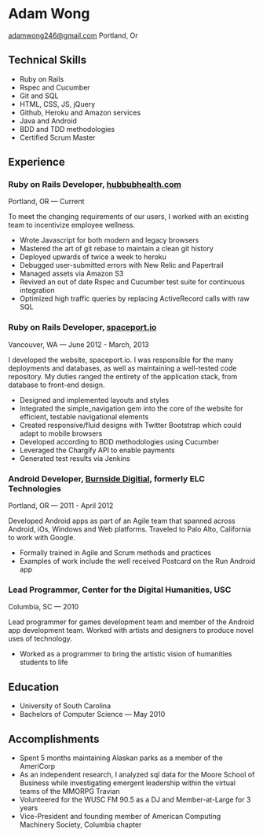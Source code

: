 # Adam Wong

adamwong246@gmail.com
Portland, Or

## Technical Skills

* Ruby on Rails
* Rspec and Cucumber
* Git and SQL
* HTML, CSS, JS, jQuery
* Github, Heroku and Amazon services
* Java and Android
* BDD and TDD methodologies
* Certified Scrum Master

## Experience

### Ruby on Rails Developer, [hubbubhealth.com](https://www.hubbubhealth.com/)
Portland, OR — Current

To meet the changing requirements of our users, I worked with an existing team to incentivize employee wellness.

* Wrote Javascript for both modern and legacy browsers
* Mastered the art of git rebase to maintain a clean git history
* Deployed upwards of twice a week to heroku
* Debugged user-submitted errors with New Relic and Papertrail
* Managed assets via Amazon S3
* Revived an out of date Rspec and Cucumber test suite for continuous integration
* Optimized high traffic queries by replacing ActiveRecord calls with raw SQL

### Ruby on Rails Developer, [spaceport.io](http://spaceport.io/)
Vancouver, WA — June 2012 - March, 2013

I developed the website, spaceport.io.  I was responsible for the many deployments and databases, as well as maintaining a well-tested code repository. My duties ranged the entirety of the application stack, from database to front-end design. 

* Designed and implemented layouts and styles
* Integrated the simple_navigation gem into the core of the website for efficient, testable navigational elements
* Created responsive/fluid designs with Twitter Bootstrap which could adapt to mobile browsers
* Developed according to BDD methodologies using Cucumber
* Leveraged the Chargify API to enable payments
* Generated test results via Jenkins

### Android Developer, [Burnside Digitial](http://www.burnsidedigital.com), formerly ELC Technologies 
Portland, OR — 2011 - April 2012

Developed Android apps  as part of an Agile team that spanned across Android, iOs, Windows and Web platforms. Traveled to Palo Alto, California to work with Google. 

* Formally trained in Agile and Scrum methods and practices
* Examples of work include the well received Postcard on the Run Android app

### Lead Programmer, Center for the Digital Humanities, USC 
Columbia, SC — 2010

Lead programmer for games development team and member of the Android app development team.‭ Worked with artists and designers to produce novel uses of technology.

* Worked as a programmer to bring the artistic vision of humanities students to life

## Education
* University of South Carolina 
* Bachelors of Computer Science — May 2010
                                                                                                                   
## Accomplishments
* Spent 5 months maintaining Alaskan parks as a member of the AmeriCorp 
* As an independent research, I analyzed sql data for the Moore School of Business while investigating emergent leadership within the virtual teams of the  MMORPG Travian
* Volunteered for the WUSC FM 90.5 as a DJ and Member-at-Large for 3 years
* Vice-President and founding member of American Computing Machinery Society, Columbia chapter